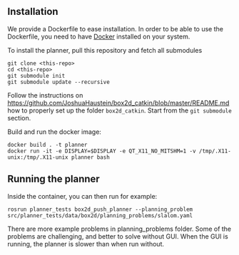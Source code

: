 ## Installation
We provide a Dockerfile to ease installation. In order to be able to use the Dockerfile, you need to have
[Docker](https://www.docker.com/community-edition) installed on your system. 

To install the planner, pull this repository and fetch all submodules
```
git clone <this-repo>
cd <this-repo>
git submodule init
git submodule update --recursive
```

Follow the instructions on https://github.com/JoshuaHaustein/box2d_catkin/blob/master/README.md how to properly
set up the folder ```box2d_catkin```. Start from the ```git submodule``` section.

Build and run the docker image:

```
docker build . -t planner
docker run -it -e DISPLAY=$DISPLAY -e QT_X11_NO_MITSHM=1 -v /tmp/.X11-unix:/tmp/.X11-unix planner bash
```
## Running the planner
Inside the container, you can then run for example:
```
rosrun planner_tests box2d_push_planner --planning_problem src/planner_tests/data/box2d/planning_problems/slalom.yaml
```
There are more example problems in planning_problems folder. Some of the problems are challenging, and better to solve without GUI. 
When the GUI is running, the planner is slower than when run without.
